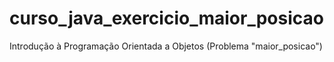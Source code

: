 # curso_java_exercicio_maior_posicao
Introdução à Programação Orientada a Objetos (Problema "maior_posicao")
